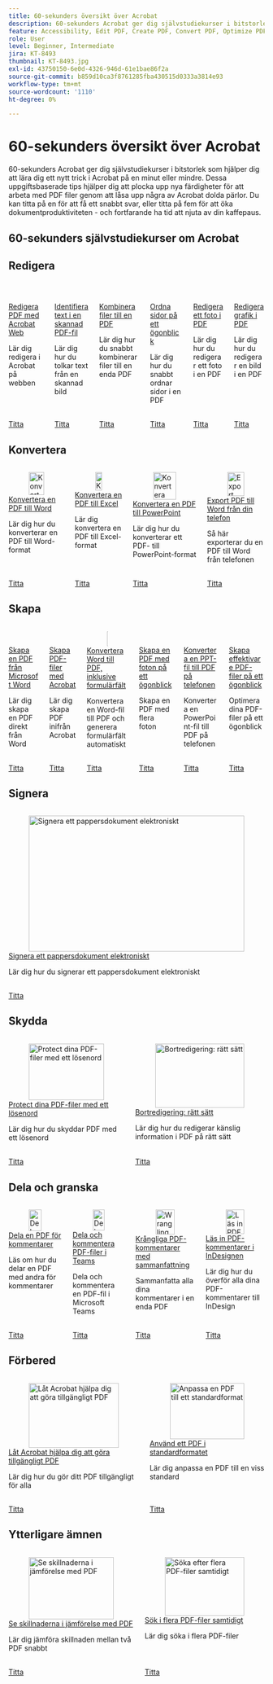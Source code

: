 ```yaml
---
title: 60-sekunders översikt över Acrobat
description: 60-sekunders Acrobat ger dig självstudiekurser i bitstorlek som hjälper dig att lära dig ett nytt trick i Acrobat på en minut eller mindre
feature: Accessibility, Edit PDF, Create PDF, Convert PDF, Optimize PDF, Sign, Security, Share, Collaboration
role: User
level: Beginner, Intermediate
jira: KT-8493
thumbnail: KT-8493.jpg
exl-id: 43750150-6e0d-4326-946d-61e1bae86f2a
source-git-commit: b859d10ca3f8761285fba430515d0333a3814e93
workflow-type: tm+mt
source-wordcount: '1110'
ht-degree: 0%

---
```


# 60-sekunders översikt över Acrobat

60-sekunders Acrobat ger dig självstudiekurser i bitstorlek som hjälper dig att lära dig ett nytt trick i Acrobat på en minut eller mindre. Dessa uppgiftsbaserade tips hjälper dig att plocka upp nya färdigheter för att arbeta med PDF filer genom att låsa upp några av Acrobat dolda pärlor. Du kan titta på en för att få ett snabbt svar, eller titta på fem för att öka dokumentproduktiviteten - och fortfarande ha tid att njuta av din kaffepaus.

## 60-sekunders självstudiekurser om Acrobat

## Redigera

<!-- START CARDS HTML - DO NOT MODIFY BY HAND -->
<div class="columns">
    <div class="column is-half-tablet is-half-desktop is-one-third-widescreen" aria-label="Edit PDF with Acrobat Web">
        <div class="card" style="height: 100%; display: flex; flex-direction: column; height: 100%;">
            <div class="card-image">
                <figure class="image x-is-16by9">
                    <a href="https://experienceleague.adobe.com/en/docs/document-cloud-learn/acrobat-learning/60-second/edit" title="Redigera PDF med Acrobat Web" target="_self" rel="referrer">
                        <img class="is-bordered-r-small" src="https://experienceleague.adobe.com/en/docs/document-cloud-learn/acrobat-learning/60-second/media_15446e803641327fa17c7dad1078f062c9dc5712a.png?width=400&format=webply&optimize=medium" alt="Redigera PDF med Acrobat Web"
                             style="width: 100%; aspect-ratio: 16 / 9; object-fit: cover; overflow: hidden; display: block; margin: auto;">
                    </a>
                </figure>
            </div>
            <div class="card-content is-padded-small" style="display: flex; flex-direction: column; flex-grow: 1; justify-content: space-between;">
                <div class="top-card-content">
                    <p class="headline is-size-6 has-text-weight-bold">
                        <a href="https://experienceleague.adobe.com/en/docs/document-cloud-learn/acrobat-learning/60-second/edit" target="_self" rel="referrer" title="Redigera PDF med Acrobat Web">Redigera PDF med Acrobat Web</a>
                    </p>
                    <p class="is-size-6">Lär dig redigera i Acrobat på webben</p>
                </div>
                <a href="https://experienceleague.adobe.com/en/docs/document-cloud-learn/acrobat-learning/60-second/edit" target="_self" rel="referrer" class="spectrum-Button spectrum-Button--outline spectrum-Button--primary spectrum-Button--sizeM" style="align-self: flex-start; margin-top: 1rem;">
                    <span class="spectrum-Button-label has-no-wrap has-text-weight-bold">Titta</span>
                </a>
            </div>
        </div>
    </div>
    <div class="column is-half-tablet is-half-desktop is-one-third-widescreen" aria-label="Recognize text in a scanned PDF file">
        <div class="card" style="height: 100%; display: flex; flex-direction: column; height: 100%;">
            <div class="card-image">
                <figure class="image x-is-16by9">
                    <a href="https://experienceleague.adobe.com/en/docs/document-cloud-learn/acrobat-learning/60-second/textrecognition" title="Identifiera PDF i en skannad fil" target="_self" rel="referrer">
                        <img class="is-bordered-r-small" src="https://experienceleague.adobe.com/en/docs/document-cloud-learn/acrobat-learning/60-second/media_18991458e25e3aeaa0ba7f169a5c62d91bfd011c7.png?width=400&format=webply&optimize=medium" alt="Identifiera PDF i en skannad fil"
                             style="width: 100%; aspect-ratio: 16 / 9; object-fit: cover; overflow: hidden; display: block; margin: auto;">
                    </a>
                </figure>
            </div>
            <div class="card-content is-padded-small" style="display: flex; flex-direction: column; flex-grow: 1; justify-content: space-between;">
                <div class="top-card-content">
                    <p class="headline is-size-6 has-text-weight-bold">
                        <a href="https://experienceleague.adobe.com/en/docs/document-cloud-learn/acrobat-learning/60-second/textrecognition" target="_self" rel="referrer" title="Identifiera PDF i en skannad fil">Identifiera text i en skannad PDF-fil</a>
                    </p>
                    <p class="is-size-6">Lär dig hur du tolkar text från en skannad bild</p>
                </div>
                <a href="https://experienceleague.adobe.com/en/docs/document-cloud-learn/acrobat-learning/60-second/textrecognition" target="_self" rel="referrer" class="spectrum-Button spectrum-Button--outline spectrum-Button--primary spectrum-Button--sizeM" style="align-self: flex-start; margin-top: 1rem;">
                    <span class="spectrum-Button-label has-no-wrap has-text-weight-bold">Titta</span>
                </a>
            </div>
        </div>
    </div>
    <div class="column is-half-tablet is-half-desktop is-one-third-widescreen" aria-label="Combine files into one PDF">
        <div class="card" style="height: 100%; display: flex; flex-direction: column; height: 100%;">
            <div class="card-image">
                <figure class="image x-is-16by9">
                    <a href="https://experienceleague.adobe.com/en/docs/document-cloud-learn/acrobat-learning/60-second/combine-to-one-pdf" title="Kombinera filer till en PDF" target="_self" rel="referrer">
                        <img class="is-bordered-r-small" src="https://experienceleague.adobe.com/en/docs/document-cloud-learn/acrobat-learning/getting-started/media_12db4e53771239c4c355e54868bb8c2d72912cf58.png?width=400&format=webply&optimize=medium" alt="Kombinera filer till en PDF"
                             style="width: 100%; aspect-ratio: 16 / 9; object-fit: cover; overflow: hidden; display: block; margin: auto;">
                    </a>
                </figure>
            </div>
            <div class="card-content is-padded-small" style="display: flex; flex-direction: column; flex-grow: 1; justify-content: space-between;">
                <div class="top-card-content">
                    <p class="headline is-size-6 has-text-weight-bold">
                        <a href="https://experienceleague.adobe.com/en/docs/document-cloud-learn/acrobat-learning/60-second/combine-to-one-pdf" target="_self" rel="referrer" title="Kombinera filer till en PDF">Kombinera filer till en PDF</a>
                    </p>
                    <p class="is-size-6">Lär dig hur du snabbt kombinerar filer till en enda PDF</p>
                </div>
                <a href="https://experienceleague.adobe.com/en/docs/document-cloud-learn/acrobat-learning/60-second/combine-to-one-pdf" target="_self" rel="referrer" class="spectrum-Button spectrum-Button--outline spectrum-Button--primary spectrum-Button--sizeM" style="align-self: flex-start; margin-top: 1rem;">
                    <span class="spectrum-Button-label has-no-wrap has-text-weight-bold">Titta</span>
                </a>
            </div>
        </div>
    </div>
    <div class="column is-half-tablet is-half-desktop is-one-third-widescreen" aria-label="Organize pages in a snap">
        <div class="card" style="height: 100%; display: flex; flex-direction: column; height: 100%;">
            <div class="card-image">
                <figure class="image x-is-16by9">
                    <a href="https://experienceleague.adobe.com/en/docs/document-cloud-learn/acrobat-learning/60-second/organize" title="Ordna sidor på ett ögonblick" target="_self" rel="referrer">
                        <img class="is-bordered-r-small" src="https://experienceleague.adobe.com/en/docs/document-cloud-learn/acrobat-learning/60-second/media_134a5e6bdc79683186039aefd4886410edcf8f24d.png?width=400&format=webply&optimize=medium" alt="Ordna sidor på ett ögonblick"
                             style="width: 100%; aspect-ratio: 16 / 9; object-fit: cover; overflow: hidden; display: block; margin: auto;">
                    </a>
                </figure>
            </div>
            <div class="card-content is-padded-small" style="display: flex; flex-direction: column; flex-grow: 1; justify-content: space-between;">
                <div class="top-card-content">
                    <p class="headline is-size-6 has-text-weight-bold">
                        <a href="https://experienceleague.adobe.com/en/docs/document-cloud-learn/acrobat-learning/60-second/organize" target="_self" rel="referrer" title="Ordna sidor på ett ögonblick">Ordna sidor på ett ögonblick</a>
                    </p>
                    <p class="is-size-6">Lär dig hur du snabbt ordnar sidor i en PDF</p>
                </div>
                <a href="https://experienceleague.adobe.com/en/docs/document-cloud-learn/acrobat-learning/60-second/organize" target="_self" rel="referrer" class="spectrum-Button spectrum-Button--outline spectrum-Button--primary spectrum-Button--sizeM" style="align-self: flex-start; margin-top: 1rem;">
                    <span class="spectrum-Button-label has-no-wrap has-text-weight-bold">Titta</span>
                </a>
            </div>
        </div>
    </div>
    <div class="column is-half-tablet is-half-desktop is-one-third-widescreen" aria-label="Edit a photo in your PDF">
        <div class="card" style="height: 100%; display: flex; flex-direction: column; height: 100%;">
            <div class="card-image">
                <figure class="image x-is-16by9">
                    <a href="https://experienceleague.adobe.com/en/docs/document-cloud-learn/acrobat-learning/60-second/editphoto" title="Redigera ett foto i PDF" target="_self" rel="referrer">
                        <img class="is-bordered-r-small" src="https://experienceleague.adobe.com/en/docs/document-cloud-learn/acrobat-learning/60-second/media_143402bd2ebb039d28d318ff79922f5cd6a72bb4c.png?width=400&format=webply&optimize=medium" alt="Redigera ett foto i PDF"
                             style="width: 100%; aspect-ratio: 16 / 9; object-fit: cover; overflow: hidden; display: block; margin: auto;">
                    </a>
                </figure>
            </div>
            <div class="card-content is-padded-small" style="display: flex; flex-direction: column; flex-grow: 1; justify-content: space-between;">
                <div class="top-card-content">
                    <p class="headline is-size-6 has-text-weight-bold">
                        <a href="https://experienceleague.adobe.com/en/docs/document-cloud-learn/acrobat-learning/60-second/editphoto" target="_self" rel="referrer" title="Redigera ett foto i PDF">Redigera ett foto i PDF</a>
                    </p>
                    <p class="is-size-6">Lär dig hur du redigerar ett foto i en PDF</p>
                </div>
                <a href="https://experienceleague.adobe.com/en/docs/document-cloud-learn/acrobat-learning/60-second/editphoto" target="_self" rel="referrer" class="spectrum-Button spectrum-Button--outline spectrum-Button--primary spectrum-Button--sizeM" style="align-self: flex-start; margin-top: 1rem;">
                    <span class="spectrum-Button-label has-no-wrap has-text-weight-bold">Titta</span>
                </a>
            </div>
        </div>
    </div>
    <div class="column is-half-tablet is-half-desktop is-one-third-widescreen" aria-label="Edit a graphic in your PDF">
        <div class="card" style="height: 100%; display: flex; flex-direction: column; height: 100%;">
            <div class="card-image">
                <figure class="image x-is-16by9">
                    <a href="https://experienceleague.adobe.com/en/docs/document-cloud-learn/acrobat-learning/60-second/editgraphic" title="Redigera en bild i din PDF" target="_self" rel="referrer">
                        <img class="is-bordered-r-small" src="https://experienceleague.adobe.com/en/docs/document-cloud-learn/acrobat-learning/60-second/media_1e5970d9a0f57a1cb0c18325e8511645af3435571.png?width=400&format=webply&optimize=medium" alt="Redigera en bild i din PDF"
                             style="width: 100%; aspect-ratio: 16 / 9; object-fit: cover; overflow: hidden; display: block; margin: auto;">
                    </a>
                </figure>
            </div>
            <div class="card-content is-padded-small" style="display: flex; flex-direction: column; flex-grow: 1; justify-content: space-between;">
                <div class="top-card-content">
                    <p class="headline is-size-6 has-text-weight-bold">
                        <a href="https://experienceleague.adobe.com/en/docs/document-cloud-learn/acrobat-learning/60-second/editgraphic" target="_self" rel="referrer" title="Redigera en bild i din PDF">Redigera grafik i PDF</a>
                    </p>
                    <p class="is-size-6">Lär dig hur du redigerar en bild i en PDF</p>
                </div>
                <a href="https://experienceleague.adobe.com/en/docs/document-cloud-learn/acrobat-learning/60-second/editgraphic" target="_self" rel="referrer" class="spectrum-Button spectrum-Button--outline spectrum-Button--primary spectrum-Button--sizeM" style="align-self: flex-start; margin-top: 1rem;">
                    <span class="spectrum-Button-label has-no-wrap has-text-weight-bold">Titta</span>
                </a>
            </div>
        </div>
    </div>
</div>
<!-- END CARDS HTML - DO NOT MODIFY BY HAND -->

## Konvertera

<!-- START CARDS HTML - DO NOT MODIFY BY HAND -->
<div class="columns">
    <div class="column is-half-tablet is-half-desktop is-one-third-widescreen" aria-label="Convert a PDF to Word">
        <div class="card" style="height: 100%; display: flex; flex-direction: column; height: 100%;">
            <div class="card-image">
                <figure class="image x-is-16by9">
                    <a href="https://experienceleague.adobe.com/en/docs/document-cloud-learn/acrobat-learning/60-second/convert-pdf-word" title="Konvertera en PDF till Word" target="_self" rel="referrer">
                        <img class="is-bordered-r-small" src="https://experienceleague.adobe.com/en/docs/document-cloud-learn/acrobat-learning/60-second/media_151fd684b86b4fce9905135d01d2089da2112ddc7.png?width=400&format=webply&optimize=medium" alt="Konvertera en PDF till Word"
                             style="width: 100%; aspect-ratio: 16 / 9; object-fit: cover; overflow: hidden; display: block; margin: auto;">
                    </a>
                </figure>
            </div>
            <div class="card-content is-padded-small" style="display: flex; flex-direction: column; flex-grow: 1; justify-content: space-between;">
                <div class="top-card-content">
                    <p class="headline is-size-6 has-text-weight-bold">
                        <a href="https://experienceleague.adobe.com/en/docs/document-cloud-learn/acrobat-learning/60-second/convert-pdf-word" target="_self" rel="referrer" title="Konvertera en PDF till Word">Konvertera en PDF till Word</a>
                    </p>
                    <p class="is-size-6">Lär dig hur du konverterar en PDF till Word-format</p>
                </div>
                <a href="https://experienceleague.adobe.com/en/docs/document-cloud-learn/acrobat-learning/60-second/convert-pdf-word" target="_self" rel="referrer" class="spectrum-Button spectrum-Button--outline spectrum-Button--primary spectrum-Button--sizeM" style="align-self: flex-start; margin-top: 1rem;">
                    <span class="spectrum-Button-label has-no-wrap has-text-weight-bold">Titta</span>
                </a>
            </div>
        </div>
    </div>
    <div class="column is-half-tablet is-half-desktop is-one-third-widescreen" aria-label="Convert a PDF to Excel">
        <div class="card" style="height: 100%; display: flex; flex-direction: column; height: 100%;">
            <div class="card-image">
                <figure class="image x-is-16by9">
                    <a href="https://experienceleague.adobe.com/en/docs/document-cloud-learn/acrobat-learning/60-second/convert-pdf-excel" title="Konvertera en PDF till Excel" target="_self" rel="referrer">
                        <img class="is-bordered-r-small" src="https://experienceleague.adobe.com/en/docs/document-cloud-learn/acrobat-learning/60-second/media_150c2cc7e2c37eb955ee680e942f7240e7a3be743.png?width=400&format=webply&optimize=medium" alt="Konvertera en PDF till Excel"
                             style="width: 100%; aspect-ratio: 16 / 9; object-fit: cover; overflow: hidden; display: block; margin: auto;">
                    </a>
                </figure>
            </div>
            <div class="card-content is-padded-small" style="display: flex; flex-direction: column; flex-grow: 1; justify-content: space-between;">
                <div class="top-card-content">
                    <p class="headline is-size-6 has-text-weight-bold">
                        <a href="https://experienceleague.adobe.com/en/docs/document-cloud-learn/acrobat-learning/60-second/convert-pdf-excel" target="_self" rel="referrer" title="Konvertera en PDF till Excel">Konvertera en PDF till Excel</a>
                    </p>
                    <p class="is-size-6">Lär dig konvertera en PDF till Excel-format</p>
                </div>
                <a href="https://experienceleague.adobe.com/en/docs/document-cloud-learn/acrobat-learning/60-second/convert-pdf-excel" target="_self" rel="referrer" class="spectrum-Button spectrum-Button--outline spectrum-Button--primary spectrum-Button--sizeM" style="align-self: flex-start; margin-top: 1rem;">
                    <span class="spectrum-Button-label has-no-wrap has-text-weight-bold">Titta</span>
                </a>
            </div>
        </div>
    </div>
    <div class="column is-half-tablet is-half-desktop is-one-third-widescreen" aria-label="Convert a PDF to PowerPoint">
        <div class="card" style="height: 100%; display: flex; flex-direction: column; height: 100%;">
            <div class="card-image">
                <figure class="image x-is-16by9">
                    <a href="https://experienceleague.adobe.com/en/docs/document-cloud-learn/acrobat-learning/60-second/convert-pdf-powerpoint" title="Konvertera en PDF till PowerPoint" target="_self" rel="referrer">
                        <img class="is-bordered-r-small" src="https://experienceleague.adobe.com/en/docs/document-cloud-learn/acrobat-learning/60-second/media_1f8d6d403480a260dc967912fe013c5a6419dcffc.png?width=400&format=webply&optimize=medium" alt="Konvertera en PDF till PowerPoint"
                             style="width: 100%; aspect-ratio: 16 / 9; object-fit: cover; overflow: hidden; display: block; margin: auto;">
                    </a>
                </figure>
            </div>
            <div class="card-content is-padded-small" style="display: flex; flex-direction: column; flex-grow: 1; justify-content: space-between;">
                <div class="top-card-content">
                    <p class="headline is-size-6 has-text-weight-bold">
                        <a href="https://experienceleague.adobe.com/en/docs/document-cloud-learn/acrobat-learning/60-second/convert-pdf-powerpoint" target="_self" rel="referrer" title="Konvertera en PDF till PowerPoint">Konvertera en PDF till PowerPoint</a>
                    </p>
                    <p class="is-size-6">Lär dig hur du konverterar ett PDF- till PowerPoint-format</p>
                </div>
                <a href="https://experienceleague.adobe.com/en/docs/document-cloud-learn/acrobat-learning/60-second/convert-pdf-powerpoint" target="_self" rel="referrer" class="spectrum-Button spectrum-Button--outline spectrum-Button--primary spectrum-Button--sizeM" style="align-self: flex-start; margin-top: 1rem;">
                    <span class="spectrum-Button-label has-no-wrap has-text-weight-bold">Titta</span>
                </a>
            </div>
        </div>
    </div>
    <div class="column is-half-tablet is-half-desktop is-one-third-widescreen" aria-label="Export PDF to Word from your phone">
        <div class="card" style="height: 100%; display: flex; flex-direction: column; height: 100%;">
            <div class="card-image">
                <figure class="image x-is-16by9">
                    <a href="https://experienceleague.adobe.com/en/docs/document-cloud-learn/acrobat-learning/60-second/exportwordphone" title="Export PDF till Word från din telefon" target="_self" rel="referrer">
                        <img class="is-bordered-r-small" src="https://experienceleague.adobe.com/en/docs/document-cloud-learn/acrobat-learning/60-second/media_159dede237c9c628066a9c0d75d0ea1d0a0255f26.png?width=400&format=webply&optimize=medium" alt="Export PDF till Word från din telefon"
                             style="width: 100%; aspect-ratio: 16 / 9; object-fit: cover; overflow: hidden; display: block; margin: auto;">
                    </a>
                </figure>
            </div>
            <div class="card-content is-padded-small" style="display: flex; flex-direction: column; flex-grow: 1; justify-content: space-between;">
                <div class="top-card-content">
                    <p class="headline is-size-6 has-text-weight-bold">
                        <a href="https://experienceleague.adobe.com/en/docs/document-cloud-learn/acrobat-learning/60-second/exportwordphone" target="_self" rel="referrer" title="Export PDF till Word från din telefon">Export PDF till Word från din telefon</a>
                    </p>
                    <p class="is-size-6">Så här exporterar du en PDF till Word från telefonen</p>
                </div>
                <a href="https://experienceleague.adobe.com/en/docs/document-cloud-learn/acrobat-learning/60-second/exportwordphone" target="_self" rel="referrer" class="spectrum-Button spectrum-Button--outline spectrum-Button--primary spectrum-Button--sizeM" style="align-self: flex-start; margin-top: 1rem;">
                    <span class="spectrum-Button-label has-no-wrap has-text-weight-bold">Titta</span>
                </a>
            </div>
        </div>
    </div>
</div>
<!-- END CARDS HTML - DO NOT MODIFY BY HAND -->

## Skapa

<!-- START CARDS HTML - DO NOT MODIFY BY HAND -->
<div class="columns">
    <div class="column is-half-tablet is-half-desktop is-one-third-widescreen" aria-label="Create a PDF from Microsoft Word">
        <div class="card" style="height: 100%; display: flex; flex-direction: column; height: 100%;">
            <div class="card-image">
                <figure class="image x-is-16by9">
                    <a href="https://experienceleague.adobe.com/en/docs/document-cloud-learn/acrobat-learning/60-second/word-to-pdf" title="Skapa en PDF från Microsoft Word" target="_self" rel="referrer">
                        <img class="is-bordered-r-small" src="https://experienceleague.adobe.com/en/docs/document-cloud-learn/acrobat-learning/60-second/media_1cd736365ac8082ced244671cce45aefc5162b2b5.png?width=400&format=webply&optimize=medium" alt="Skapa en PDF från Microsoft Word"
                             style="width: 100%; aspect-ratio: 16 / 9; object-fit: cover; overflow: hidden; display: block; margin: auto;">
                    </a>
                </figure>
            </div>
            <div class="card-content is-padded-small" style="display: flex; flex-direction: column; flex-grow: 1; justify-content: space-between;">
                <div class="top-card-content">
                    <p class="headline is-size-6 has-text-weight-bold">
                        <a href="https://experienceleague.adobe.com/en/docs/document-cloud-learn/acrobat-learning/60-second/word-to-pdf" target="_self" rel="referrer" title="Skapa en PDF från Microsoft Word">Skapa en PDF från Microsoft Word</a>
                    </p>
                    <p class="is-size-6">Lär dig skapa en PDF direkt från Word</p>
                </div>
                <a href="https://experienceleague.adobe.com/en/docs/document-cloud-learn/acrobat-learning/60-second/word-to-pdf" target="_self" rel="referrer" class="spectrum-Button spectrum-Button--outline spectrum-Button--primary spectrum-Button--sizeM" style="align-self: flex-start; margin-top: 1rem;">
                    <span class="spectrum-Button-label has-no-wrap has-text-weight-bold">Titta</span>
                </a>
            </div>
        </div>
    </div>
    <div class="column is-half-tablet is-half-desktop is-one-third-widescreen" aria-label="Create PDF files with Acrobat">
        <div class="card" style="height: 100%; display: flex; flex-direction: column; height: 100%;">
            <div class="card-image">
                <figure class="image x-is-16by9">
                    <a href="https://experienceleague.adobe.com/en/docs/document-cloud-learn/acrobat-learning/60-second/create-from-acrobat" title="Skapa PDF-filer med Acrobat" target="_self" rel="referrer">
                        <img class="is-bordered-r-small" src="https://experienceleague.adobe.com/en/docs/document-cloud-learn/acrobat-learning/60-second/media_11870f1d4b20a042dc6d14477c438af32860ceac8.png?width=400&format=webply&optimize=medium" alt="Skapa PDF-filer med Acrobat"
                             style="width: 100%; aspect-ratio: 16 / 9; object-fit: cover; overflow: hidden; display: block; margin: auto;">
                    </a>
                </figure>
            </div>
            <div class="card-content is-padded-small" style="display: flex; flex-direction: column; flex-grow: 1; justify-content: space-between;">
                <div class="top-card-content">
                    <p class="headline is-size-6 has-text-weight-bold">
                        <a href="https://experienceleague.adobe.com/en/docs/document-cloud-learn/acrobat-learning/60-second/create-from-acrobat" target="_self" rel="referrer" title="Skapa PDF-filer med Acrobat">Skapa PDF-filer med Acrobat</a>
                    </p>
                    <p class="is-size-6">Lär dig skapa PDF inifrån Acrobat</p>
                </div>
                <a href="https://experienceleague.adobe.com/en/docs/document-cloud-learn/acrobat-learning/60-second/create-from-acrobat" target="_self" rel="referrer" class="spectrum-Button spectrum-Button--outline spectrum-Button--primary spectrum-Button--sizeM" style="align-self: flex-start; margin-top: 1rem;">
                    <span class="spectrum-Button-label has-no-wrap has-text-weight-bold">Titta</span>
                </a>
            </div>
        </div>
    </div>
    <div class="column is-half-tablet is-half-desktop is-one-third-widescreen" aria-label="Convert Word to PDF including form fields">
        <div class="card" style="height: 100%; display: flex; flex-direction: column; height: 100%;">
            <div class="card-image">
                <figure class="image x-is-16by9">
                    <a href="https://experienceleague.adobe.com/en/docs/document-cloud-learn/acrobat-learning/60-second/wordform" title="Konvertera Word till PDF inklusive formulärfält" target="_self" rel="referrer">
                        <img class="is-bordered-r-small" src="https://experienceleague.adobe.com/en/docs/document-cloud-learn/acrobat-learning/60-second/media_144fe4c86278b0d29c252495b50d8d16f3d2c3876.png?width=400&format=webply&optimize=medium" alt="Konvertera Word till PDF inklusive formulärfält"
                             style="width: 100%; aspect-ratio: 16 / 9; object-fit: cover; overflow: hidden; display: block; margin: auto;">
                    </a>
                </figure>
            </div>
            <div class="card-content is-padded-small" style="display: flex; flex-direction: column; flex-grow: 1; justify-content: space-between;">
                <div class="top-card-content">
                    <p class="headline is-size-6 has-text-weight-bold">
                        <a href="https://experienceleague.adobe.com/en/docs/document-cloud-learn/acrobat-learning/60-second/wordform" target="_self" rel="referrer" title="Konvertera Word till PDF inklusive formulärfält">Konvertera Word till PDF, inklusive formulärfält</a>
                    </p>
                    <p class="is-size-6">Konvertera en Word-fil till PDF och generera formulärfält automatiskt</p>
                </div>
                <a href="https://experienceleague.adobe.com/en/docs/document-cloud-learn/acrobat-learning/60-second/wordform" target="_self" rel="referrer" class="spectrum-Button spectrum-Button--outline spectrum-Button--primary spectrum-Button--sizeM" style="align-self: flex-start; margin-top: 1rem;">
                    <span class="spectrum-Button-label has-no-wrap has-text-weight-bold">Titta</span>
                </a>
            </div>
        </div>
    </div>
    <div class="column is-half-tablet is-half-desktop is-one-third-widescreen" aria-label="Create a PDF of photos in an instant">
        <div class="card" style="height: 100%; display: flex; flex-direction: column; height: 100%;">
            <div class="card-image">
                <figure class="image x-is-16by9">
                    <a href="https://experienceleague.adobe.com/en/docs/document-cloud-learn/acrobat-learning/60-second/photo" title="Skapa en PDF med foton på ett ögonblick" target="_self" rel="referrer">
                        <img class="is-bordered-r-small" src="https://experienceleague.adobe.com/en/docs/document-cloud-learn/acrobat-learning/60-second/media_18e81d37992122545eb35d6f082caab4a314eb4d3.png?width=400&format=webply&optimize=medium" alt="Skapa en PDF med foton på ett ögonblick"
                             style="width: 100%; aspect-ratio: 16 / 9; object-fit: cover; overflow: hidden; display: block; margin: auto;">
                    </a>
                </figure>
            </div>
            <div class="card-content is-padded-small" style="display: flex; flex-direction: column; flex-grow: 1; justify-content: space-between;">
                <div class="top-card-content">
                    <p class="headline is-size-6 has-text-weight-bold">
                        <a href="https://experienceleague.adobe.com/en/docs/document-cloud-learn/acrobat-learning/60-second/photo" target="_self" rel="referrer" title="Skapa en PDF med foton på ett ögonblick">Skapa en PDF med foton på ett ögonblick</a>
                    </p>
                    <p class="is-size-6">Skapa en PDF med flera foton</p>
                </div>
                <a href="https://experienceleague.adobe.com/en/docs/document-cloud-learn/acrobat-learning/60-second/photo" target="_self" rel="referrer" class="spectrum-Button spectrum-Button--outline spectrum-Button--primary spectrum-Button--sizeM" style="align-self: flex-start; margin-top: 1rem;">
                    <span class="spectrum-Button-label has-no-wrap has-text-weight-bold">Titta</span>
                </a>
            </div>
        </div>
    </div>
    <div class="column is-half-tablet is-half-desktop is-one-third-widescreen" aria-label="Convert a PPT file to PDF on your phone">
        <div class="card" style="height: 100%; display: flex; flex-direction: column; height: 100%;">
            <div class="card-image">
                <figure class="image x-is-16by9">
                    <a href="https://experienceleague.adobe.com/en/docs/document-cloud-learn/acrobat-learning/60-second/phone" title="Konvertera en PPT-fil till PDF på telefonen" target="_self" rel="referrer">
                        <img class="is-bordered-r-small" src="https://experienceleague.adobe.com/en/docs/document-cloud-learn/acrobat-learning/60-second/media_17330e204d49ad64a1af9098da67fc2d172566d0a.png?width=400&format=webply&optimize=medium" alt="Konvertera en PPT-fil till PDF på telefonen"
                             style="width: 100%; aspect-ratio: 16 / 9; object-fit: cover; overflow: hidden; display: block; margin: auto;">
                    </a>
                </figure>
            </div>
            <div class="card-content is-padded-small" style="display: flex; flex-direction: column; flex-grow: 1; justify-content: space-between;">
                <div class="top-card-content">
                    <p class="headline is-size-6 has-text-weight-bold">
                        <a href="https://experienceleague.adobe.com/en/docs/document-cloud-learn/acrobat-learning/60-second/phone" target="_self" rel="referrer" title="Konvertera en PPT-fil till PDF på telefonen">Konvertera en PPT-fil till PDF på telefonen</a>
                    </p>
                    <p class="is-size-6">Konvertera en PowerPoint-fil till PDF på telefonen</p>
                </div>
                <a href="https://experienceleague.adobe.com/en/docs/document-cloud-learn/acrobat-learning/60-second/phone" target="_self" rel="referrer" class="spectrum-Button spectrum-Button--outline spectrum-Button--primary spectrum-Button--sizeM" style="align-self: flex-start; margin-top: 1rem;">
                    <span class="spectrum-Button-label has-no-wrap has-text-weight-bold">Titta</span>
                </a>
            </div>
        </div>
    </div>
    <div class="column is-half-tablet is-half-desktop is-one-third-widescreen" aria-label="Create more efficient PDF files in a snap">
        <div class="card" style="height: 100%; display: flex; flex-direction: column; height: 100%;">
            <div class="card-image">
                <figure class="image x-is-16by9">
                    <a href="https://experienceleague.adobe.com/en/docs/document-cloud-learn/acrobat-learning/60-second/optimize" title="Skapa effektivare PDF-filer på ett ögonblick" target="_self" rel="referrer">
                        <img class="is-bordered-r-small" src="https://experienceleague.adobe.com/en/docs/document-cloud-learn/acrobat-learning/60-second/media_1803962c9009d3368a7edd10c31f9d262e8867539.png?width=400&format=webply&optimize=medium" alt="Skapa effektivare PDF-filer på ett ögonblick"
                             style="width: 100%; aspect-ratio: 16 / 9; object-fit: cover; overflow: hidden; display: block; margin: auto;">
                    </a>
                </figure>
            </div>
            <div class="card-content is-padded-small" style="display: flex; flex-direction: column; flex-grow: 1; justify-content: space-between;">
                <div class="top-card-content">
                    <p class="headline is-size-6 has-text-weight-bold">
                        <a href="https://experienceleague.adobe.com/en/docs/document-cloud-learn/acrobat-learning/60-second/optimize" target="_self" rel="referrer" title="Skapa effektivare PDF-filer på ett ögonblick">Skapa effektivare PDF-filer på ett ögonblick</a>
                    </p>
                    <p class="is-size-6">Optimera dina PDF-filer på ett ögonblick</p>
                </div>
                <a href="https://experienceleague.adobe.com/en/docs/document-cloud-learn/acrobat-learning/60-second/optimize" target="_self" rel="referrer" class="spectrum-Button spectrum-Button--outline spectrum-Button--primary spectrum-Button--sizeM" style="align-self: flex-start; margin-top: 1rem;">
                    <span class="spectrum-Button-label has-no-wrap has-text-weight-bold">Titta</span>
                </a>
            </div>
        </div>
    </div>
</div>
<!-- END CARDS HTML - DO NOT MODIFY BY HAND -->

## Signera

<!-- START CARDS HTML - DO NOT MODIFY BY HAND -->
<div class="columns">
    <div class="column is-half-tablet is-half-desktop is-one-third-widescreen" aria-label="Electronically sign a paper document">
        <div class="card" style="height: 100%; display: flex; flex-direction: column; height: 100%;">
            <div class="card-image">
                <figure class="image x-is-16by9">
                    <a href="https://experienceleague.adobe.com/en/docs/document-cloud-learn/acrobat-learning/60-second/sign" title="Signera ett pappersdokument elektroniskt" target="_self" rel="referrer">
                        <img class="is-bordered-r-small" src="https://experienceleague.adobe.com/en/docs/document-cloud-learn/acrobat-learning/60-second/media_1208aec2e5b247e623754caa50e089d2f4ded0a6d.png?width=400&format=webply&optimize=medium" alt="Signera ett pappersdokument elektroniskt"
                             style="width: 100%; aspect-ratio: 16 / 9; object-fit: cover; overflow: hidden; display: block; margin: auto;">
                    </a>
                </figure>
            </div>
            <div class="card-content is-padded-small" style="display: flex; flex-direction: column; flex-grow: 1; justify-content: space-between;">
                <div class="top-card-content">
                    <p class="headline is-size-6 has-text-weight-bold">
                        <a href="https://experienceleague.adobe.com/en/docs/document-cloud-learn/acrobat-learning/60-second/sign" target="_self" rel="referrer" title="Signera ett pappersdokument elektroniskt">Signera ett pappersdokument elektroniskt</a>
                    </p>
                    <p class="is-size-6">Lär dig hur du signerar ett pappersdokument elektroniskt</p>
                </div>
                <a href="https://experienceleague.adobe.com/en/docs/document-cloud-learn/acrobat-learning/60-second/sign" target="_self" rel="referrer" class="spectrum-Button spectrum-Button--outline spectrum-Button--primary spectrum-Button--sizeM" style="align-self: flex-start; margin-top: 1rem;">
                    <span class="spectrum-Button-label has-no-wrap has-text-weight-bold">Titta</span>
                </a>
            </div>
        </div>
    </div>
</div>
<!-- END CARDS HTML - DO NOT MODIFY BY HAND -->

## Skydda

<!-- START CARDS HTML - DO NOT MODIFY BY HAND -->
<div class="columns">
    <div class="column is-half-tablet is-half-desktop is-one-third-widescreen" aria-label="Protect your PDF files with a password">
        <div class="card" style="height: 100%; display: flex; flex-direction: column; height: 100%;">
            <div class="card-image">
                <figure class="image x-is-16by9">
                    <a href="https://experienceleague.adobe.com/en/docs/document-cloud-learn/acrobat-learning/60-second/protect" title="Protect dina PDF-filer med ett lösenord" target="_self" rel="referrer">
                        <img class="is-bordered-r-small" src="https://experienceleague.adobe.com/en/docs/document-cloud-learn/acrobat-learning/60-second/media_1dd983a4813e3ef7b729b15e794efae1217399beb.png?width=400&format=webply&optimize=medium" alt="Protect dina PDF-filer med ett lösenord"
                             style="width: 100%; aspect-ratio: 16 / 9; object-fit: cover; overflow: hidden; display: block; margin: auto;">
                    </a>
                </figure>
            </div>
            <div class="card-content is-padded-small" style="display: flex; flex-direction: column; flex-grow: 1; justify-content: space-between;">
                <div class="top-card-content">
                    <p class="headline is-size-6 has-text-weight-bold">
                        <a href="https://experienceleague.adobe.com/en/docs/document-cloud-learn/acrobat-learning/60-second/protect" target="_self" rel="referrer" title="Protect dina PDF-filer med ett lösenord">Protect dina PDF-filer med ett lösenord</a>
                    </p>
                    <p class="is-size-6">Lär dig hur du skyddar PDF med ett lösenord</p>
                </div>
                <a href="https://experienceleague.adobe.com/en/docs/document-cloud-learn/acrobat-learning/60-second/protect" target="_self" rel="referrer" class="spectrum-Button spectrum-Button--outline spectrum-Button--primary spectrum-Button--sizeM" style="align-self: flex-start; margin-top: 1rem;">
                    <span class="spectrum-Button-label has-no-wrap has-text-weight-bold">Titta</span>
                </a>
            </div>
        </div>
    </div>
    <div class="column is-half-tablet is-half-desktop is-one-third-widescreen" aria-label="Redaction: The right way">
        <div class="card" style="height: 100%; display: flex; flex-direction: column; height: 100%;">
            <div class="card-image">
                <figure class="image x-is-16by9">
                    <a href="https://experienceleague.adobe.com/en/docs/document-cloud-learn/acrobat-learning/60-second/redaction" title="Bortredigering: rätt sätt" target="_self" rel="referrer">
                        <img class="is-bordered-r-small" src="https://experienceleague.adobe.com/en/docs/document-cloud-learn/acrobat-learning/60-second/media_157cf46d9edc5dd644ff1bef8f186a240b931fb37.png?width=400&format=webply&optimize=medium" alt="Bortredigering: rätt sätt"
                             style="width: 100%; aspect-ratio: 16 / 9; object-fit: cover; overflow: hidden; display: block; margin: auto;">
                    </a>
                </figure>
            </div>
            <div class="card-content is-padded-small" style="display: flex; flex-direction: column; flex-grow: 1; justify-content: space-between;">
                <div class="top-card-content">
                    <p class="headline is-size-6 has-text-weight-bold">
                        <a href="https://experienceleague.adobe.com/en/docs/document-cloud-learn/acrobat-learning/60-second/redaction" target="_self" rel="referrer" title="Bortredigering: rätt sätt">Bortredigering: rätt sätt</a>
                    </p>
                    <p class="is-size-6">Lär dig hur du redigerar känslig information i PDF på rätt sätt</p>
                </div>
                <a href="https://experienceleague.adobe.com/en/docs/document-cloud-learn/acrobat-learning/60-second/redaction" target="_self" rel="referrer" class="spectrum-Button spectrum-Button--outline spectrum-Button--primary spectrum-Button--sizeM" style="align-self: flex-start; margin-top: 1rem;">
                    <span class="spectrum-Button-label has-no-wrap has-text-weight-bold">Titta</span>
                </a>
            </div>
        </div>
    </div>
</div>
<!-- END CARDS HTML - DO NOT MODIFY BY HAND -->

## Dela och granska

<!-- START CARDS HTML - DO NOT MODIFY BY HAND -->
<div class="columns">
    <div class="column is-half-tablet is-half-desktop is-one-third-widescreen" aria-label="Share a PDF for commenting">
        <div class="card" style="height: 100%; display: flex; flex-direction: column; height: 100%;">
            <div class="card-image">
                <figure class="image x-is-16by9">
                    <a href="https://experienceleague.adobe.com/en/docs/document-cloud-learn/acrobat-learning/60-second/share-comment" title="Dela en PDF för att få kommentarer" target="_self" rel="referrer">
                        <img class="is-bordered-r-small" src="https://experienceleague.adobe.com/en/docs/document-cloud-learn/acrobat-learning/60-second/media_1df6283b214efd1ddd237c3677af76911195315c2.png?width=400&format=webply&optimize=medium" alt="Dela en PDF för att få kommentarer"
                             style="width: 100%; aspect-ratio: 16 / 9; object-fit: cover; overflow: hidden; display: block; margin: auto;">
                    </a>
                </figure>
            </div>
            <div class="card-content is-padded-small" style="display: flex; flex-direction: column; flex-grow: 1; justify-content: space-between;">
                <div class="top-card-content">
                    <p class="headline is-size-6 has-text-weight-bold">
                        <a href="https://experienceleague.adobe.com/en/docs/document-cloud-learn/acrobat-learning/60-second/share-comment" target="_self" rel="referrer" title="Dela en PDF för att få kommentarer">Dela en PDF för kommentarer</a>
                    </p>
                    <p class="is-size-6">Läs om hur du delar en PDF med andra för kommentarer</p>
                </div>
                <a href="https://experienceleague.adobe.com/en/docs/document-cloud-learn/acrobat-learning/60-second/share-comment" target="_self" rel="referrer" class="spectrum-Button spectrum-Button--outline spectrum-Button--primary spectrum-Button--sizeM" style="align-self: flex-start; margin-top: 1rem;">
                    <span class="spectrum-Button-label has-no-wrap has-text-weight-bold">Titta</span>
                </a>
            </div>
        </div>
    </div>
    <div class="column is-half-tablet is-half-desktop is-one-third-widescreen" aria-label="Share and comment on PDF files in Teams">
        <div class="card" style="height: 100%; display: flex; flex-direction: column; height: 100%;">
            <div class="card-image">
                <figure class="image x-is-16by9">
                    <a href="https://experienceleague.adobe.com/en/docs/document-cloud-learn/acrobat-learning/60-second/share-comment-teams" title="Dela och kommentera PDF-filer i Teams" target="_self" rel="referrer">
                        <img class="is-bordered-r-small" src="https://experienceleague.adobe.com/en/docs/document-cloud-learn/acrobat-learning/60-second/media_1720a3899d776d3ac481b80fee706cbdf3858bbf7.png?width=400&format=webply&optimize=medium" alt="Dela och kommentera PDF-filer i Teams"
                             style="width: 100%; aspect-ratio: 16 / 9; object-fit: cover; overflow: hidden; display: block; margin: auto;">
                    </a>
                </figure>
            </div>
            <div class="card-content is-padded-small" style="display: flex; flex-direction: column; flex-grow: 1; justify-content: space-between;">
                <div class="top-card-content">
                    <p class="headline is-size-6 has-text-weight-bold">
                        <a href="https://experienceleague.adobe.com/en/docs/document-cloud-learn/acrobat-learning/60-second/share-comment-teams" target="_self" rel="referrer" title="Dela och kommentera PDF-filer i Teams">Dela och kommentera PDF-filer i Teams</a>
                    </p>
                    <p class="is-size-6">Dela och kommentera en PDF-fil i Microsoft Teams</p>
                </div>
                <a href="https://experienceleague.adobe.com/en/docs/document-cloud-learn/acrobat-learning/60-second/share-comment-teams" target="_self" rel="referrer" class="spectrum-Button spectrum-Button--outline spectrum-Button--primary spectrum-Button--sizeM" style="align-self: flex-start; margin-top: 1rem;">
                    <span class="spectrum-Button-label has-no-wrap has-text-weight-bold">Titta</span>
                </a>
            </div>
        </div>
    </div>
    <div class="column is-half-tablet is-half-desktop is-one-third-widescreen" aria-label="Wrangling PDF comments with Summarize">
        <div class="card" style="height: 100%; display: flex; flex-direction: column; height: 100%;">
            <div class="card-image">
                <figure class="image x-is-16by9">
                    <a href="https://experienceleague.adobe.com/en/docs/document-cloud-learn/acrobat-learning/60-second/summarize-comments" title="Wrangling PDF kommentarer med Sammanfatta" target="_self" rel="referrer">
                        <img class="is-bordered-r-small" src="https://experienceleague.adobe.com/en/docs/document-cloud-learn/acrobat-learning/60-second/media_17b1b68eade2127c8eb341461188bbf3c1067669e.png?width=400&format=webply&optimize=medium" alt="Wrangling PDF kommentarer med Sammanfatta"
                             style="width: 100%; aspect-ratio: 16 / 9; object-fit: cover; overflow: hidden; display: block; margin: auto;">
                    </a>
                </figure>
            </div>
            <div class="card-content is-padded-small" style="display: flex; flex-direction: column; flex-grow: 1; justify-content: space-between;">
                <div class="top-card-content">
                    <p class="headline is-size-6 has-text-weight-bold">
                        <a href="https://experienceleague.adobe.com/en/docs/document-cloud-learn/acrobat-learning/60-second/summarize-comments" target="_self" rel="referrer" title="Wrangling PDF kommentarer med Sammanfatta">Krångliga PDF-kommentarer med sammanfattning</a>
                    </p>
                    <p class="is-size-6">Sammanfatta alla dina kommentarer i en enda PDF</p>
                </div>
                <a href="https://experienceleague.adobe.com/en/docs/document-cloud-learn/acrobat-learning/60-second/summarize-comments" target="_self" rel="referrer" class="spectrum-Button spectrum-Button--outline spectrum-Button--primary spectrum-Button--sizeM" style="align-self: flex-start; margin-top: 1rem;">
                    <span class="spectrum-Button-label has-no-wrap has-text-weight-bold">Titta</span>
                </a>
            </div>
        </div>
    </div>
    <div class="column is-half-tablet is-half-desktop is-one-third-widescreen" aria-label="Load PDF comments into InDesign">
        <div class="card" style="height: 100%; display: flex; flex-direction: column; height: 100%;">
            <div class="card-image">
                <figure class="image x-is-16by9">
                    <a href="https://experienceleague.adobe.com/en/docs/document-cloud-learn/acrobat-learning/60-second/indesign" title="Läs in PDF-kommentarer i InDesign" target="_self" rel="referrer">
                        <img class="is-bordered-r-small" src="https://experienceleague.adobe.com/en/docs/document-cloud-learn/acrobat-learning/60-second/media_12b5fbc41158aa6c29b27d55f48da2e555340bb74.png?width=400&format=webply&optimize=medium" alt="Läs in PDF-kommentarer i InDesign"
                             style="width: 100%; aspect-ratio: 16 / 9; object-fit: cover; overflow: hidden; display: block; margin: auto;">
                    </a>
                </figure>
            </div>
            <div class="card-content is-padded-small" style="display: flex; flex-direction: column; flex-grow: 1; justify-content: space-between;">
                <div class="top-card-content">
                    <p class="headline is-size-6 has-text-weight-bold">
                        <a href="https://experienceleague.adobe.com/en/docs/document-cloud-learn/acrobat-learning/60-second/indesign" target="_self" rel="referrer" title="Läs in PDF-kommentarer i InDesign">Läs in PDF-kommentarer i InDesignen</a>
                    </p>
                    <p class="is-size-6">Lär dig hur du överför alla dina PDF-kommentarer till InDesign</p>
                </div>
                <a href="https://experienceleague.adobe.com/en/docs/document-cloud-learn/acrobat-learning/60-second/indesign" target="_self" rel="referrer" class="spectrum-Button spectrum-Button--outline spectrum-Button--primary spectrum-Button--sizeM" style="align-self: flex-start; margin-top: 1rem;">
                    <span class="spectrum-Button-label has-no-wrap has-text-weight-bold">Titta</span>
                </a>
            </div>
        </div>
    </div>
</div>
<!-- END CARDS HTML - DO NOT MODIFY BY HAND -->

## Förbered

<!-- START CARDS HTML - DO NOT MODIFY BY HAND -->
<div class="columns">
    <div class="column is-half-tablet is-half-desktop is-one-third-widescreen" aria-label="Let Acrobat help you make accessible PDFs">
        <div class="card" style="height: 100%; display: flex; flex-direction: column; height: 100%;">
            <div class="card-image">
                <figure class="image x-is-16by9">
                    <a href="https://experienceleague.adobe.com/en/docs/document-cloud-learn/acrobat-learning/60-second/accessible" title="Låt Acrobat hjälpa dig att göra tillgängligt PDF" target="_self" rel="referrer">
                        <img class="is-bordered-r-small" src="https://experienceleague.adobe.com/en/docs/document-cloud-learn/acrobat-learning/60-second/media_1e2904f6c282577ed675e5b1afeaa1e9512565f47.png?width=400&format=webply&optimize=medium" alt="Låt Acrobat hjälpa dig att göra tillgängligt PDF"
                             style="width: 100%; aspect-ratio: 16 / 9; object-fit: cover; overflow: hidden; display: block; margin: auto;">
                    </a>
                </figure>
            </div>
            <div class="card-content is-padded-small" style="display: flex; flex-direction: column; flex-grow: 1; justify-content: space-between;">
                <div class="top-card-content">
                    <p class="headline is-size-6 has-text-weight-bold">
                        <a href="https://experienceleague.adobe.com/en/docs/document-cloud-learn/acrobat-learning/60-second/accessible" target="_self" rel="referrer" title="Låt Acrobat hjälpa dig att göra tillgängligt PDF">Låt Acrobat hjälpa dig att göra tillgängligt PDF</a>
                    </p>
                    <p class="is-size-6">Lär dig hur du gör ditt PDF tillgängligt för alla</p>
                </div>
                <a href="https://experienceleague.adobe.com/en/docs/document-cloud-learn/acrobat-learning/60-second/accessible" target="_self" rel="referrer" class="spectrum-Button spectrum-Button--outline spectrum-Button--primary spectrum-Button--sizeM" style="align-self: flex-start; margin-top: 1rem;">
                    <span class="spectrum-Button-label has-no-wrap has-text-weight-bold">Titta</span>
                </a>
            </div>
        </div>
    </div>
    <div class="column is-half-tablet is-half-desktop is-one-third-widescreen" aria-label="Conform a PDF to a standard format">
        <div class="card" style="height: 100%; display: flex; flex-direction: column; height: 100%;">
            <div class="card-image">
                <figure class="image x-is-16by9">
                    <a href="https://experienceleague.adobe.com/en/docs/document-cloud-learn/acrobat-learning/60-second/conform" title="Anpassa en PDF till ett standardformat" target="_self" rel="referrer">
                        <img class="is-bordered-r-small" src="https://experienceleague.adobe.com/en/docs/document-cloud-learn/acrobat-learning/60-second/media_1c82cf6c647f1f7df7f66caab864c0abb7adece74.png?width=400&format=webply&optimize=medium" alt="Anpassa en PDF till ett standardformat"
                             style="width: 100%; aspect-ratio: 16 / 9; object-fit: cover; overflow: hidden; display: block; margin: auto;">
                    </a>
                </figure>
            </div>
            <div class="card-content is-padded-small" style="display: flex; flex-direction: column; flex-grow: 1; justify-content: space-between;">
                <div class="top-card-content">
                    <p class="headline is-size-6 has-text-weight-bold">
                        <a href="https://experienceleague.adobe.com/en/docs/document-cloud-learn/acrobat-learning/60-second/conform" target="_self" rel="referrer" title="Anpassa en PDF till ett standardformat">Använd ett PDF i standardformatet</a>
                    </p>
                    <p class="is-size-6">Lär dig anpassa en PDF till en viss standard</p>
                </div>
                <a href="https://experienceleague.adobe.com/en/docs/document-cloud-learn/acrobat-learning/60-second/conform" target="_self" rel="referrer" class="spectrum-Button spectrum-Button--outline spectrum-Button--primary spectrum-Button--sizeM" style="align-self: flex-start; margin-top: 1rem;">
                    <span class="spectrum-Button-label has-no-wrap has-text-weight-bold">Titta</span>
                </a>
            </div>
        </div>
    </div>
</div>
<!-- END CARDS HTML - DO NOT MODIFY BY HAND -->

## Ytterligare ämnen

<!-- START CARDS HTML - DO NOT MODIFY BY HAND -->
<div class="columns">
    <div class="column is-half-tablet is-half-desktop is-one-third-widescreen" aria-label="Spot the differences with PDF compare">
        <div class="card" style="height: 100%; display: flex; flex-direction: column; height: 100%;">
            <div class="card-image">
                <figure class="image x-is-16by9">
                    <a href="https://experienceleague.adobe.com/en/docs/document-cloud-learn/acrobat-learning/60-second/compare" title="Se skillnaderna i jämförelse med PDF" target="_self" rel="referrer">
                        <img class="is-bordered-r-small" src="https://experienceleague.adobe.com/en/docs/document-cloud-learn/acrobat-learning/60-second/media_19b8c3f5665ede86ff64b4144d108a150bc09f02e.png?width=400&format=webply&optimize=medium" alt="Se skillnaderna i jämförelse med PDF"
                             style="width: 100%; aspect-ratio: 16 / 9; object-fit: cover; overflow: hidden; display: block; margin: auto;">
                    </a>
                </figure>
            </div>
            <div class="card-content is-padded-small" style="display: flex; flex-direction: column; flex-grow: 1; justify-content: space-between;">
                <div class="top-card-content">
                    <p class="headline is-size-6 has-text-weight-bold">
                        <a href="https://experienceleague.adobe.com/en/docs/document-cloud-learn/acrobat-learning/60-second/compare" target="_self" rel="referrer" title="Se skillnaderna i jämförelse med PDF">Se skillnaderna i jämförelse med PDF</a>
                    </p>
                    <p class="is-size-6">Lär dig jämföra skillnaden mellan två PDF snabbt</p>
                </div>
                <a href="https://experienceleague.adobe.com/en/docs/document-cloud-learn/acrobat-learning/60-second/compare" target="_self" rel="referrer" class="spectrum-Button spectrum-Button--outline spectrum-Button--primary spectrum-Button--sizeM" style="align-self: flex-start; margin-top: 1rem;">
                    <span class="spectrum-Button-label has-no-wrap has-text-weight-bold">Titta</span>
                </a>
            </div>
        </div>
    </div>
    <div class="column is-half-tablet is-half-desktop is-one-third-widescreen" aria-label="Search multiple PDF files at once">
        <div class="card" style="height: 100%; display: flex; flex-direction: column; height: 100%;">
            <div class="card-image">
                <figure class="image x-is-16by9">
                    <a href="https://experienceleague.adobe.com/en/docs/document-cloud-learn/acrobat-learning/60-second/search" title="Söka efter flera PDF-filer samtidigt" target="_self" rel="referrer">
                        <img class="is-bordered-r-small" src="https://experienceleague.adobe.com/en/docs/document-cloud-learn/acrobat-learning/60-second/media_1ac5f9ef54b42fa190b6b3c15408bf332e9e22aa0.png?width=400&format=webply&optimize=medium" alt="Söka efter flera PDF-filer samtidigt"
                             style="width: 100%; aspect-ratio: 16 / 9; object-fit: cover; overflow: hidden; display: block; margin: auto;">
                    </a>
                </figure>
            </div>
            <div class="card-content is-padded-small" style="display: flex; flex-direction: column; flex-grow: 1; justify-content: space-between;">
                <div class="top-card-content">
                    <p class="headline is-size-6 has-text-weight-bold">
                        <a href="https://experienceleague.adobe.com/en/docs/document-cloud-learn/acrobat-learning/60-second/search" target="_self" rel="referrer" title="Söka efter flera PDF-filer samtidigt">Sök i flera PDF-filer samtidigt</a>
                    </p>
                    <p class="is-size-6">Lär dig söka i flera PDF-filer</p>
                </div>
                <a href="https://experienceleague.adobe.com/en/docs/document-cloud-learn/acrobat-learning/60-second/search" target="_self" rel="referrer" class="spectrum-Button spectrum-Button--outline spectrum-Button--primary spectrum-Button--sizeM" style="align-self: flex-start; margin-top: 1rem;">
                    <span class="spectrum-Button-label has-no-wrap has-text-weight-bold">Titta</span>
                </a>
            </div>
        </div>
    </div>
</div>
<!-- END CARDS HTML - DO NOT MODIFY BY HAND -->
